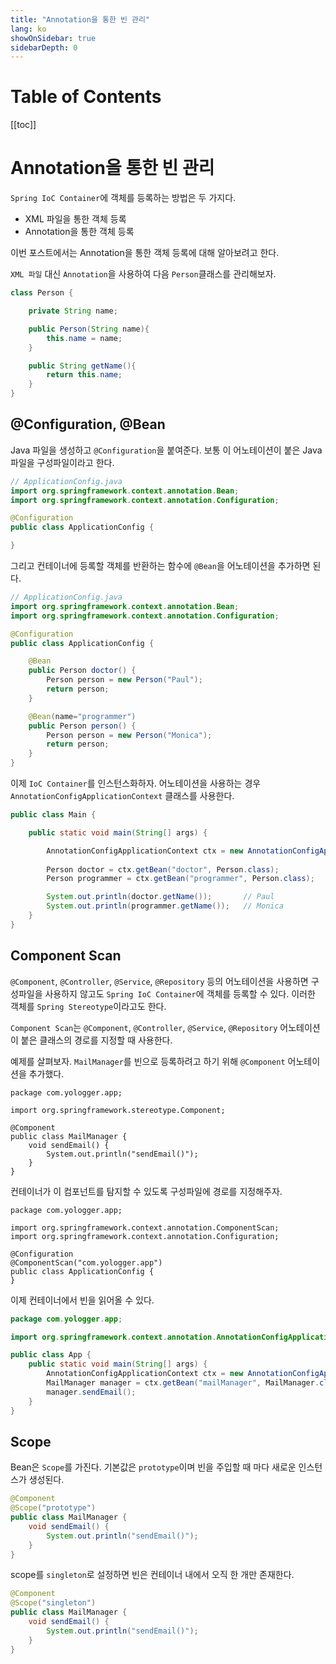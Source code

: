 ```yaml
---
title: "Annotation을 통한 빈 관리"
lang: ko
showOnSidebar: true
sidebarDepth: 0
---
```


# Table of Contents
[[toc]]

# Annotation을 통한 빈 관리
`Spring IoC Container`에 객체를 등록하는 방법은 두 가지다.

- XML 파일을 통한 객체 등록
- Annotation을 통한 객체 등록

이번 포스트에서는 Annotation을 통한 객체 등록에 대해 알아보려고 한다.

`XML 파일` 대신 `Annotation`을 사용하여 다음 `Person`클래스를 관리해보자.
``` java Person.java
class Person {

    private String name;

    public Person(String name){
        this.name = name;
    }

    public String getName(){
        return this.name;
    }
}
```

## @Configuration, @Bean
Java 파일을 생성하고 `@Configuration`을 붙여준다. 보통 이 어노테이션이 붙은 Java 파일을 구성파일이라고 한다.
``` java {5}
// ApplicationConfig.java
import org.springframework.context.annotation.Bean;
import org.springframework.context.annotation.Configuration;

@Configuration
public class ApplicationConfig {

}
```

그리고 컨테이너에 등록할 객체를 반환하는 함수에 `@Bean`을 어노테이션을 추가하면 된다.
``` java {8,14}
// ApplicationConfig.java
import org.springframework.context.annotation.Bean;
import org.springframework.context.annotation.Configuration;

@Configuration
public class ApplicationConfig {

	@Bean
	public Person doctor() {
		Person person = new Person("Paul");
        return person;
	}

	@Bean(name="programmer")
	public Person person() {
		Person person = new Person("Monica");
        return person;
	}
}
```
이제 `IoC Container`를 인스턴스화하자. 어노테이션을 사용하는 경우 `AnnotationConfigApplicationContext` 클래스를 사용한다.
``` java {5}
public class Main {

    public static void main(String[] args) {

        AnnotationConfigApplicationContext ctx = new AnnotationConfigApplicationContext(ApplicationConfig.class);
        
        Person doctor = ctx.getBean("doctor", Person.class);
        Person programmer = ctx.getBean("programmer", Person.class);

        System.out.println(doctor.getName());       // Paul
        System.out.println(programmer.getName());   // Monica
    }
}
```

## Component Scan
`@Component`, `@Controller`, `@Service`, `@Repository` 등의 어노테이션을 사용하면 구성파일을 사용하지 않고도 `Spring IoC Container`에 객체를 등록할 수 있다. 이러한 객체를 `Spring Stereotype`이라고도 한다.

`Component Scan`는 `@Component`, `@Controller`, `@Service`, `@Repository` 어노테이션이 붙은 클래스의 경로를 지정할 때 사용한다.

예제를 살펴보자. `MailManager`를 빈으로 등록하려고 하기 위해 `@Component` 어노테이션을 추가했다.
``` java{1,5}
package com.yologger.app;

import org.springframework.stereotype.Component;

@Component
public class MailManager {
    void sendEmail() {
        System.out.println("sendEmail()");
    }
}
```
컨테이너가 이 컴포넌트를 탐지할 수 있도록 구성파일에 경로를 지정해주자.
``` java{7}
package com.yologger.app;

import org.springframework.context.annotation.ComponentScan;
import org.springframework.context.annotation.Configuration;

@Configuration
@ComponentScan("com.yologger.app")
public class ApplicationConfig {
}
```

이제 컨테이너에서 빈을 읽어올 수 있다.

``` java
package com.yologger.app;

import org.springframework.context.annotation.AnnotationConfigApplicationContext;

public class App {
    public static void main(String[] args) {
        AnnotationConfigApplicationContext ctx = new AnnotationConfigApplicationContext(ApplicationConfig.class);
        MailManager manager = ctx.getBean("mailManager", MailManager.class);
        manager.sendEmail();
    }
}
```

## Scope
Bean은 `Scope`를 가진다. 기본값은 `prototype`이며 빈을 주입할 때 마다 새로운 인스턴스가 생성된다.

``` java {2}
@Component
@Scope("prototype")
public class MailManager {
    void sendEmail() {
        System.out.println("sendEmail()");
    }
}
```

scope를 `singleton`로 설정하면 빈은 컨테이너 내에서 오직 한 개만 존재한다.
``` java {2}
@Component
@Scope("singleton")
public class MailManager {
    void sendEmail() {
        System.out.println("sendEmail()");
    }
}
```